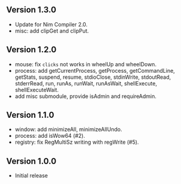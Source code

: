 Version 1.3.0
-------------
* Update for Nim Compiler 2.0.
* misc: add clipGet and clipPut.

Version 1.2.0
-------------
* mouse: fix `clicks` not works in wheelUp and wheelDown.
* process: add getCurrentProcess, getProcess, getCommandLine, getStats,
  suspend, resume, stdioClose, stdinWrite, stdoutRead, stderrRead,
  run, runAs, runWait, runAsWait, shellExecute, shellExecuteWait.
* add misc submodule, provide isAdmin and requireAdmin.

Version 1.1.0
-------------
* window: add minimizeAll, minimizeAllUndo.
* process: add isWow64 (#2).
* registry: fix RegMultiSz writing with regWrite (#5).

Version 1.0.0
-------------
* Initial release
